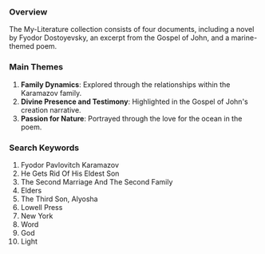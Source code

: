### Overview
The My-Literature collection consists of four documents, including a novel by Fyodor Dostoyevsky, an excerpt from the Gospel of John, and a marine-themed poem.

### Main Themes
1. **Family Dynamics**: Explored through the relationships within the Karamazov family.
2. **Divine Presence and Testimony**: Highlighted in the Gospel of John's creation narrative.
3. **Passion for Nature**: Portrayed through the love for the ocean in the poem.

### Search Keywords
1. Fyodor Pavlovitch Karamazov
2. He Gets Rid Of His Eldest Son
3. The Second Marriage And The Second Family
4. Elders
5. The Third Son, Alyosha
6. Lowell Press
7. New York
8. Word
9. God
10. Light
